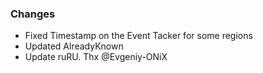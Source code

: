 ### Changes ###

  * Fixed Timestamp on the Event Tacker for some regions
  * Updated AlreadyKnown
  * Update ruRU. Thx @Evgeniy-ONiX